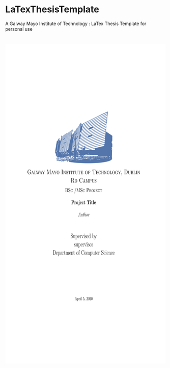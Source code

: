 # LaTexThesisTemplate
A  Galway Mayo Institute of Technology : LaTex Thesis Template for personal use



<p align="center"> 
<h1 align="center"> </h1>
  
  <a href="https://github.com/github_username/repo">
    <img src="/CoverPhoto1-1.png" alt="" width="600" height="1000">
  </a>
  
